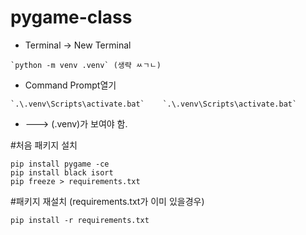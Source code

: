 # pygame-class

- Terminal -> New Terminal
```shell
`python -m venv .venv` (생략 ㅆㄱㄴ)
```
- Command Prompt열기
```shell
`.\.venv\Scripts\activate.bat`    `.\.venv\Scripts\activate.bat`
```
- ---> (.venv)가 보여야 함.


#처음 패키지 설치
```shell
pip install pygame -ce
pip install black isort
pip freeze > requirements.txt
```
#패키지 재설치 (requirements.txt가 이미 있을경우)
```shell
pip install -r requirements.txt
```
